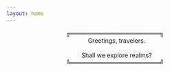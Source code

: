 ```yaml
---
layout: home
---
```


<p style="font-family:'Lucida Console', monospace">
<center>
╔═════════════════════╗ <br/>
&nbsp; Greetings, travelers.   <br/>
                         <br/> 
&nbsp; Shall we explore realms? <br/>
╚═════════════════════╝
</center>
</p>
